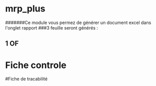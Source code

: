 # mrp_plus
#######Ce module vous permez de générer un document excel dans l'onglet rapport
###3 feuille seront générés :
## 1 OF
 # Fiche controle
  #Fiche de tracabilité
